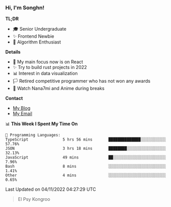 ### Hi, I'm Songhn!

**TL;DR**

- 🎓 Senior Undergraduate
- ✨ Frontend Newbie
- 🎈 Algorithm Enthusiast

**Details**

- 🎯 My main focus now is on React
- ✨ Try to build rust projects in 2022
- 📊 Interest in data visualization
- 🏳️ Retired competitive programmer who has not won any awards
- 🍵 Watch Nana7mi and Anime during breaks

**Contact**
- [My Blog](https://blog.songhn.com)
- [My Email](mailto:songhn233@gmail.com)

<!--START_SECTION:waka-->
📊 **This Week I Spent My Time On** 

```text
💬 Programming Languages: 
TypeScript               5 hrs 56 mins       ██████████████░░░░░░░░░░░   57.76% 
JSON                     3 hrs 18 mins       ████████░░░░░░░░░░░░░░░░░   32.13% 
JavaScript               49 mins             ██░░░░░░░░░░░░░░░░░░░░░░░   7.96% 
Bash                     8 mins              ░░░░░░░░░░░░░░░░░░░░░░░░░   1.41% 
Other                    4 mins              ░░░░░░░░░░░░░░░░░░░░░░░░░   0.65%

```


 Last Updated on 04/11/2022 04:27:29 UTC
<!--END_SECTION:waka-->

> El Psy Kongroo
